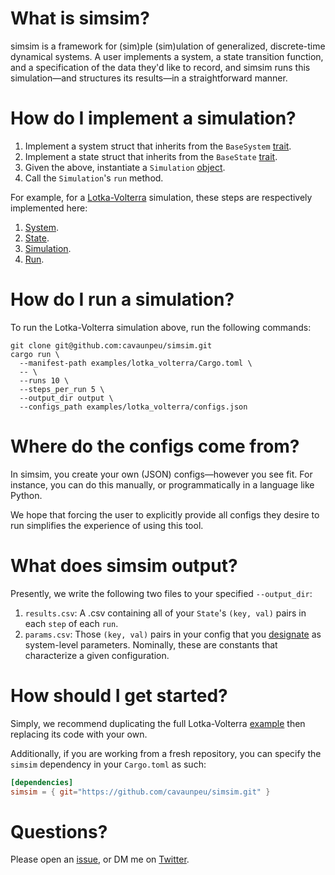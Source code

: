 # What is simsim?

simsim is a framework for (sim)ple (sim)ulation of generalized, discrete-time dynamical systems. A user implements a system, a state transition function, and a specification of the data they'd like to record, and simsim runs this simulation—and structures its results—in a straightforward manner.

# How do I implement a simulation?

1. Implement a system struct that inherits from the `BaseSystem` [trait](https://github.com/cavaunpeu/simsim/blob/8b66bda7bfcad9a8581dfe27186200ad4e1336c1/src/system.rs#L5).
2. Implement a state struct that inherits from the `BaseState` [trait](https://github.com/cavaunpeu/simsim/blob/882071ca7152c2312b1a2dbaf0e5af742cbbdfc7/src/state.rs#L3).
3. Given the above, instantiate a `Simulation` [object](https://github.com/cavaunpeu/simsim/blob/8b66bda7bfcad9a8581dfe27186200ad4e1336c1/src/simulation.rs#L8).
4. Call the `Simulation`'s `run` method.

For example, for a [Lotka-Volterra](https://en.wikipedia.org/wiki/Lotka%E2%80%93Volterra_equations) simulation, these steps are respectively implemented here:

1. [System](https://github.com/cavaunpeu/simsim/blob/8b66bda7bfcad9a8581dfe27186200ad4e1336c1/examples/lotka_volterra/src/system.rs#L7).
2. [State](https://github.com/cavaunpeu/simsim/blob/882071ca7152c2312b1a2dbaf0e5af742cbbdfc7/examples/lotka_volterra/src/state.rs#L5).
3. [Simulation](https://github.com/cavaunpeu/simsim/blob/2ef437c6c1a57c623d2f8064b8c66799b023e366/examples/lotka_volterra/src/main.rs#L12).
4. [Run](https://github.com/cavaunpeu/simsim/blob/2ef437c6c1a57c623d2f8064b8c66799b023e366/examples/lotka_volterra/src/main.rs#L13).

# How do I run a simulation?

To run the Lotka-Volterra simulation above, run the following commands:

```
git clone git@github.com:cavaunpeu/simsim.git
cargo run \
  --manifest-path examples/lotka_volterra/Cargo.toml \
  -- \
  --runs 10 \
  --steps_per_run 5 \
  --output_dir output \
  --configs_path examples/lotka_volterra/configs.json
```

# Where do the configs come from?

In simsim, you create your own (JSON) configs—however you see fit. For instance, you can do this manually, or programmatically in a language like Python.

We hope that forcing the user to explicitly provide all configs they desire to run simplifies the experience of using this tool.

# What does simsim output?

Presently, we write the following two files to your specified `--output_dir`:

1. `results.csv`: A .csv containing all of your `State`'s `(key, val)` pairs in each `step` of each `run`.
2. `params.csv`: Those `(key, val)` pairs in your config that you [designate](https://github.com/cavaunpeu/simsim/blob/8b66bda7bfcad9a8581dfe27186200ad4e1336c1/src/system.rs#L12) as system-level parameters. Nominally, these are constants that characterize a given configuration.

# How should I get started?

Simply, we recommend duplicating the full Lotka-Volterra [example](https://github.com/cavaunpeu/simsim/tree/main/examples/lotka_volterra) then replacing its code with your own.

Additionally, if you are working from a fresh repository, you can specify the `simsim` dependency in your `Cargo.toml` as such:

```toml
[dependencies]
simsim = { git="https://github.com/cavaunpeu/simsim.git" }
```

# Questions?

Please open an [issue](https://github.com/cavaunpeu/simsim/issues), or DM me on [Twitter](https://twitter.com/willwolf_).